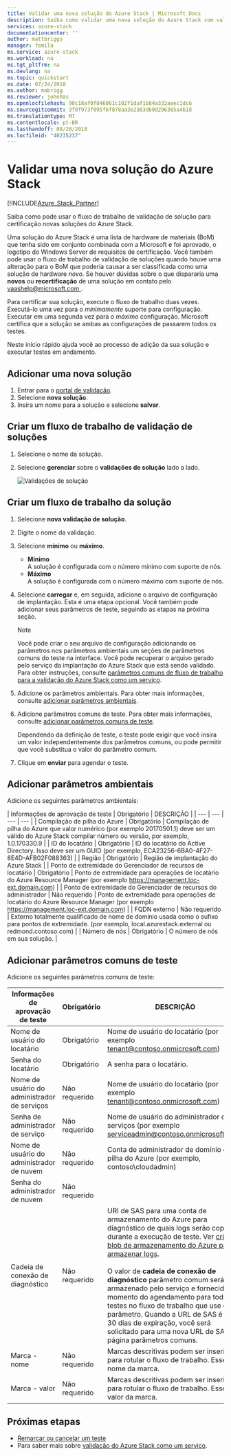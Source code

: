 ```yaml
---
title: Validar uma nova solução do Azure Stack | Microsoft Docs
description: Saiba como validar uma nova solução do Azure Stack com validação como um serviço.
services: azure-stack
documentationcenter: ''
author: mattbriggs
manager: femila
ms.service: azure-stack
ms.workload: na
ms.tgt_pltfrm: na
ms.devlang: na
ms.topic: quickstart
ms.date: 07/24/2018
ms.author: mabrigg
ms.reviewer: johnhas
ms.openlocfilehash: 90c18af0f846061c102f1daf1b84a332aaec1dc6
ms.sourcegitcommit: 3f8f973f095f6f878aa3e2383db0d296365a4b18
ms.translationtype: MT
ms.contentlocale: pt-BR
ms.lasthandoff: 08/20/2018
ms.locfileid: "40235237"
---
```

# <a name="validate-a-new-azure-stack-solution"></a>Validar uma nova solução do Azure Stack

[!INCLUDE[Azure_Stack_Partner](./includes/azure-stack-partner-appliesto.md)]

Saiba como pode usar o fluxo de trabalho de validação de solução para certificação novas soluções do Azure Stack.

Uma solução do Azure Stack é uma lista de hardware de materiais (BoM) que tenha sido em conjunto combinada com a Microsoft e foi aprovado, o logotipo do Windows Server de requisitos de certificação. Você também pode usar o fluxo de trabalho de validação de soluções quando houve uma alteração para o BoM que poderia causar a ser classificada como uma solução de hardware *novo*. Se houver dúvidas sobre o que dispararia uma **novos** ou **recertificação** de uma solução em contato pelo [ vaashelp@microsoft.com ](mailto:vaashelp@microsoft.com).

Para certificar sua solução, execute o fluxo de trabalho duas vezes. Executá-lo uma vez para o *minimamente* suporte para configuração. Executar em uma segunda vez para o *máximo* configuração. Microsoft certifica que a solução se ambas as configurações de passarem todos os testes.

Neste início rápido ajuda você ao processo de adição da sua solução e executar testes em andamento.

## <a name="add-a-new-solution"></a>Adicionar uma nova solução

1. Entrar para o [portal de validação](https://azurestackvalidation.com).
2. Selecione **nova solução**.
3. Insira um nome para a solução e selecione **salvar**.

## <a name="create-a-solution-validation-workflow"></a>Criar um fluxo de trabalho de validação de soluções

1. Selecione o nome da solução.
2. Selecione **gerenciar** sobre o **validações de solução** lado a lado.

    ![Validações de solução](media/image2.png)

## <a name="create-a-solution-workflow"></a>Criar um fluxo de trabalho da solução

1. Selecione **nova validação de solução**.
2. Digite o nome da validação.
3. Selecione **mínimo** ou **máximo**.  
    - **Mínimo**  
    A solução é configurada com o número mínimo com suporte de nós.  
    - **Máximo**  
    A solução é configurada com o número máximo com suporte de nós.
4. Selecione **carregar** e, em seguida, adicione o arquivo de configuração de implantação. Esta é uma etapa opcional. Você também pode adicionar seus parâmetros de teste, seguindo as etapas na próxima seção.

    > [!note]  
    > Você pode criar o seu arquivo de configuração adicionando os parâmetros nos parâmetros ambientais um seções de parâmetros comuns do teste na interface. Você pode recuperar o arquivo gerado pelo serviço da implantação do Azure Stack que está sendo validado. Para obter instruções, consulte [parâmetros comuns de fluxo de trabalho para a validação do Azure Stack como um serviço](azure-stack-vaas-parameters.md).

5. Adicione os parâmetros ambientais. Para obter mais informações, consulte [adicionar parâmetros ambientais](#add-environmental-parameters).
6. Adicione parâmetros comuns de teste. Para obter mais informações, consulte [adicionar parâmetros comuns de teste](#add-common-test-parameters).

    Dependendo da definição de teste, o teste pode exigir que você insira um valor independentemente dos parâmetros comuns, ou pode permitir que você substitua o valor do parâmetro comum.

7. Clique em **enviar** para agendar o teste.

## <a name="add-environmental-parameters"></a>Adicionar parâmetros ambientais

Adicione os seguintes parâmetros ambientais:

| Informações de aprovação de teste | Obrigatório | DESCRIÇÃO |
| --- | --- | --- | --- |
| Compilação de pilha do Azure | Obrigatório | Compilação de pilha do Azure que valor numérico (por exemplo 20170501.1) deve ser um válido do Azure Stack compilar número ou versão, por exemplo, 1.0.170330.9 |
| ID do locatário | Obrigatório | ID do locatário do Active Directory. Isso deve ser um GUID (por exemplo, ECA23256-6BA0-4F27-8E4D-AFB02F088363) |
| Região | Obrigatório | Região de implantação do Azure Stack |
| Ponto de extremidade do Gerenciador de recursos de locatário | Obrigatório | Ponto de extremidade para operações de locatário do Azure Resource Manager (por exemplo https://management.loc-ext.domain.com) |
| Ponto de extremidade do Gerenciador de recursos do administrador | Não requerido | Ponto de extremidade para operações de locatário do Azure Resource Manager (por exemplo https://management.loc-ext.domain.com) |
| FQDN externo | Não requerido | Externo totalmente qualificado de nome de domínio usada como o sufixo para pontos de extremidade. (por exemplo, local.azurestack.external ou redmond.contoso.com) |
| Número de nós | Obrigatório | O número de nós em sua solução. |

## <a name="add-common-test-parameters"></a>Adicionar parâmetros comuns de teste

Adicione os seguintes parâmetros comuns de teste:

| Informações de aprovação de teste | Obrigatório | DESCRIÇÃO |
| --- | --- | --- |
| Nome de usuário do locatário | Obrigatório | Nome de usuário do locatário (por exemplo tenant@contoso.onmicrosoft.com) |
| Senha do locatário | Obrigatório | A senha para o locatário. |
| Nome de usuário do administrador de serviços | Não requerido | Nome de usuário do locatário (por exemplo tenant@contoso.onmicrosoft.com) |
| Senha de administrador de serviço | Não requerido | Nome de usuário do administrador de serviços (por exemplo serviceadmin@contoso.onmicrosoft.com) |
| Nome de usuário do administrador de nuvem | Não requerido | Conta de administrador de domínio de pilha do Azure (por exemplo, contoso\cloudadmin) |
| Senha do administrador de nuvem | Não requerido | |
|  Cadeia de conexão de diagnóstico | Não requerido | URI de SAS para uma conta de armazenamento do Azure para diagnóstico de quais logs serão copiados durante a execução de teste. Ver [criar um blob de armazenamento do Azure para armazenar logs](azure-stack-vaas-set-up-account.md#create-an-azure-storage-blob-to-store-logs). <br><br>O valor de **cadeia de conexão de diagnóstico** parâmetro comum será armazenado pelo serviço e fornecido no momento do agendamento para todos os testes no fluxo de trabalho que use esse parâmetro. Quando a URL de SAS é de 30 dias de expiração, você será solicitado para uma nova URL de SAS na página parâmetros comuns. |
| Marca - nome | Não requerido |  Marcas descritivas podem ser inseridas para rotular o fluxo de trabalho. Esse é o nome da marca. |
| Marca - valor | Não requerido | Marcas descritivas podem ser inseridas para rotular o fluxo de trabalho. Esse é o valor da marca. |

## <a name="next-steps"></a>Próximas etapas

- [Remarcar ou cancelar um teste](azure-stack-vaas-monitor-test.md#reschedule-a-test)
- Para saber mais sobre [validação do Azure Stack como um serviço](https://docs.microsoft.com/azure/azure-stack/partner).
